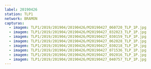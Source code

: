 ```yaml
---
label: 20190426
station: TLP1
network: BRAMON
capturas:
  - imagem: TLP1/2019/201904/20190426/M20190427_060720_TLP_1P.jpg
  - imagem: TLP1/2019/201904/20190426/M20190427_032023_TLP_1P.jpg
  - imagem: TLP1/2019/201904/20190426/M20190427_030159_TLP_1P.jpg
  - imagem: TLP1/2019/201904/20190426/M20190427_062028_TLP_1P.jpg
  - imagem: TLP1/2019/201904/20190426/M20190427_030218_TLP_1P.jpg
  - imagem: TLP1/2019/201904/20190426/M20190427_071536_TLP_1P.jpg
  - imagem: TLP1/2019/201904/20190426/M20190427_092016_TLP_1P.jpg
  - imagem: TLP1/2019/201904/20190426/M20190427_040757_TLP_1P.jpg
---
```

